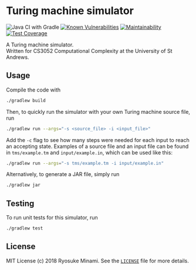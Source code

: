 # Turing machine simulator

![Java CI with Gradle](https://github.com/rminami/tm-simulator/workflows/Java%20CI%20with%20Gradle/badge.svg?branch=master)
[![Known Vulnerabilities](https://snyk.io/test/github/rminami/tm-simulator/badge.svg?targetFile=build.gradle)](https://snyk.io/test/github/rminami/tm-simulator?targetFile=build.gradle)
[![Maintainability](https://api.codeclimate.com/v1/badges/6aa69bb53a1b62193cee/maintainability)](https://codeclimate.com/github/rminami/tm-simulator/maintainability)
[![Test Coverage](https://api.codeclimate.com/v1/badges/6aa69bb53a1b62193cee/test_coverage)](https://codeclimate.com/github/rminami/tm-simulator/test_coverage)

A Turing machine simulator. \
Written for CS3052 Computational Complexity at the University of St Andrews.

## Usage

Compile the code with 

```sh
./gradlew build
```

Then, to quickly run the simulator with your own Turing machine source file, run

```sh
./gradlew run --args="-s <source_file> -i <input_file>"
```

Add the `-c` flag to see how many steps were needed for each input to reach an accepting state. Examples of a source file and an input file can be found in `tms/example.tm` and `input/example.in`, which can be used like this:

```sh
./gradlew run --args="-s tms/example.tm -i input/example.in"
```

Alternatively, to generate a JAR file, simply run

```sh
./gradlew jar
```

## Testing

To run unit tests for this simulator, run

```sh
./gradlew test
```

## License

MIT License (c) 2018 Ryosuke Minami. See the [`LICENSE`](./LICENSE) file for more details.

